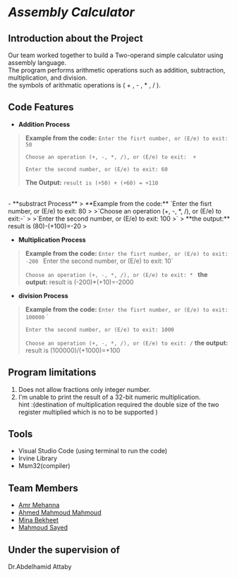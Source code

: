 # *Assembly Calculator*

## Introduction about the Project
Our team worked together to build a Two-operand simple calculator using assembly language. <br/>
The program performs arithmetic operations such as  addition, subtraction, multiplication, and division.<br/>
the symbols of  arithmatic operations is  ( + , - , * , / ).

## Code Features
- **Addition Process**
> **Example from the code:** `Enter the fisrt number, or (E/e) to exit: 50`
> 
>`Choose an operation (+, -, *, /), or (E/e) to exit:  + `
>
>`Enter the second number, or (E/e) to exit: 60`
>
> **The Output:** `result is (+50) + (+60) = +110`
 
<br/> 
- **substract Process**
> **Example from the code:** `Enter the fisrt number, or (E/e) to exit: 80
> 
>`Choose an operation (+, -, *, /), or (E/e) to exit:-`
>
>`Enter the second number, or (E/e) to exit: 100
>`
> **the output:** result is (80)-(+100)=-20
> <br/>

- **Multiplication Process**
> **Example from the code:** `Enter the fisrt number, or (E/e) to exit: -200`
> `
>`Enter the second number, or (E/e) to exit: 10`
>
>`Choose an operation (+, -, *, /), or (E/e) to exit: * `
> **the output:** result is (-200)*(+10)=-2000
> <br/>

- **division  Process**
> **Example from the code:** `Enter the fisrt number, or (E/e) to exit: 100000` `
>
>`Enter the second number, or (E/e) to exit: 1000`
>
>`Choose an operation (+, -, *, /), or (E/e) to exit: /`
> **the output:** result is (100000)/(+1000)=+100
> <br/>
> 

 









## Program limitations

  1. Does not allow fractions only integer number.
  2. I'm unable to print the result of a 32-bit numeric multiplication.<br/> 
  hint :(destination of multiplication required the double size of the two register multiplied which is no to be supported )


## Tools
- Visual Studio Code (using terminal to run the code) <br/>
- Irvine Library<br/>
- Msm32(compiler)


## Team Members 

- [Amr Mehanna](https://github.com/Amrmehanna)
- [Ahmed Mahmoud Mahmoud ](https://github.com/AhmedMahmoud125)
- [Mina Bekheet](https://github.com/MinaBekheet)
- [Mahmoud Sayed](https://github.com/MahmoudSayed77)

## Under the supervision of 
Dr.Abdelhamid Attaby
